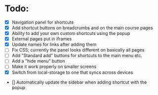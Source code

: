 # Todo:

- [x] Navigation panel for shortcuts
- [x] Add shortcut buttons on breadcrumbs and on the main course pages
- [x] Ability to add your own custom shortcuts using the popup
- [x] External pages put in iframes
- [x] Update names for links after adding them
- [ ] Fix CSS; currently the panel looks different on basically all pages
- [ ] Add "Standard add" buttons for shortcuts to the main menu etc.
- [ ] Add a "hide menu" button
- [ ] Make it work properly on smaller screens
- [x] Switch from local-storage to one that syncs across devices
- [] Automatically update the sidebar when adding shortcut with the popup
